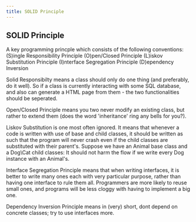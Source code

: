 ```yaml
---
title: SOLID Principle
---
```

## SOLID Principle

A key programming princple which consists of the following conventions:
(S)ingle Responsibility Principle
(O)pen/Closed Principle
(L)iskov Substitution Principle
(I)nterface Segregation Principle
(D)ependency Inversion

Solid Responsibilty means a class should only do one thing (and preferably, do it well). So if a class is currently 
interacting with some SQL database, and also can generate a HTML page from them - the two functionalities should be seperated. 

Open/Closed Principle means you two never modify an existing class, but rather to extend them (does the word 'inheritance' ring
any bells for you?).

Liskov Substitution is one most often ignored. It means that whenever a code is written with use of base and child classes,
it should be written as such that the program will never crash even if the child classes are substituted with their parent's.
Suppose we have an Animal base class and a Dog\Cat child classes: It should not harm the flow if we write every Dog instance with
an Animal's.

 Interface Segregation Principle means that when writing interfaces, it is better to write many ones each with very particular
 purpose, rather than having one interface to rule them all. Programmers are more likely to reuse small ones, and programs will
 be less cloggy with having to implement a big one.
 
 Dependency Inversion Principle means in (very) short, dont depend on concrete classes; try to use interfaces more.
